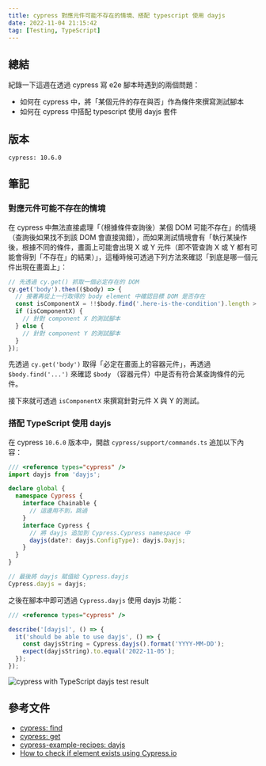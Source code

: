 ```yaml
---
title: cypress 對應元件可能不存在的情境、搭配 typescript 使用 dayjs
date: 2022-11-04 21:15:42
tag: [Testing, TypeScript]
---
```


## 總結

紀錄一下這週在透過 cypress 寫 e2e 腳本時遇到的兩個問題：

- 如何在 cypress 中，將「某個元件的存在與否」作為條件來撰寫測試腳本
- 如何在 cypress 中搭配 typescript 使用 dayjs 套件

## 版本

```plaintext
cypress: 10.6.0
```

## 筆記

### 對應元件可能不存在的情境

在 cypress 中無法直接處理「（根據條件查詢後）某個 DOM 可能不存在」的情境（查詢後如果找不到該 DOM 會直接拋錯），而如果測試情境會有「執行某操作後，根據不同的條件，畫面上可能會出現 X 或 Y 元件（即不管查詢 X 或 Y 都有可能會得到「不存在」的結果）」，這種時候可透過下列方法來確認「到底是哪一個元件出現在畫面上」：

```ts
// 先透過 cy.get() 抓取一個必定存在的 DOM
cy.get('body').then(($body) => {
  // 接著再從上一行取得的 body element 中確認目標 DOM 是否存在
  const isComponentX = !!$body.find('.here-is-the-condition').length > 0;
  if (isComponentX) {
    // 針對 component X 的測試腳本
  } else {
    // 針對 component Y 的測試腳本
  }
});
```

先透過 `cy.get('body')` 取得「必定在畫面上的容器元件」，再透過 `$body.find('...')` 來確認 `$body` （容器元件）中是否有符合某查詢條件的元件。

接下來就可透過 `isComponentX` 來撰寫針對元件 X 與 Y 的測試。

### 搭配 TypeScript 使用 dayjs

在 cypress `10.6.0` 版本中，開啟 `cypress/support/commands.ts` 追加以下內容：

```ts
/// <reference types="cypress" />
import dayjs from 'dayjs';

declare global {
  namespace Cypress {
    interface Chainable {
      // 這邊用不到，跳過
    }
    interface Cypress {
      // 將 dayjs 追加到 Cypress.Cypress namespace 中
      dayjs(date?: dayjs.ConfigType): dayjs.Dayjs;
    }
  }
}

// 最後將 dayjs 賦值給 Cypress.dayjs
Cypress.dayjs = dayjs;
```

之後在腳本中即可透過 `Cypress.dayjs` 使用 dayjs 功能：

```ts
/// <reference types="cypress" />

describe('[dayjs]', () => {
  it('should be able to use dayjs', () => {
    const dayjsString = Cypress.dayjs().format('YYYY-MM-DD');
    expect(dayjsString).to.equal('2022-11-05');
  });
});
```

![cypress with TypeScript dayjs test result](/2022/cypress-find-element-and-typescript-note/testResult.png)

## 參考文件

- [cypress: find](https://docs.cypress.io/api/commands/find)
- [cypress: get](https://docs.cypress.io/api/commands/get)
- [cypress-example-recipes: dayjs](https://github.com/cypress-io/cypress-example-recipes/blob/cc13866e55bd28e1d1323ba6d498d85204f292b5/examples/blogs__dayjs/README.md)
- [How to check if element exists using Cypress.io](https://stackoverflow.com/questions/56145926/how-to-check-if-element-exists-using-cypress-io)
